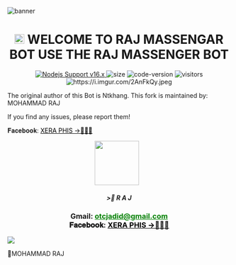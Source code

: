 <img
src="https://i.imgur.com/hODtgg2.jpeg" alt="banner">

<h1 align="center">
  <img src="https://i.imgur.com/riOGbqv.jpeg" width="22px" alt="icon">
  WELCOME TO RAJ MASSENGAR BOT USE THE RAJ MASSENGER BOT
</h1>

<p align="center">
	<a href="https://nodejs.org/dist/v16.20.0">
		<img src="https://i.imgur.com/RRS0Qx2.jpeg" alt="Nodejs Support v16.x">
	</a>
  <img alt="size" src="https://img.shields.io/github/repo-size/ntkhang03/Goat-Bot-V2.svg?style=flat-square&label=size">
  <img alt="code-version" src="https://img.shields.io/badge/dynamic/json?color=brightgreen&label=code%20version&prefix=v&query=%24.version&url=https://github.com/ntkhang03/Goat-Bot-V2/raw/main/package.json&style=flat-square">
  <img alt="visitors" src="https://visitor-badge.laobi.icu/badge?style=flat-square&page_id=ntkhang3.Goat-Bot-V2">
  <img alt="https://i.imgur.com/2AnFkQy.jpeg">
</p>



The original author of this Bot is Ntkhang. This fork is maintained by: MOHAMMAD RAJ  

If you find any issues, please report them!


𝐅𝐚𝐜𝐞𝐛𝐨𝐨𝐤: <a href="https://www.facebook.com/NOBITA.XnX.RAJ" style="color: black;"> XERA PHIS →🖤🪽🍒 </a></h3></div>

<p align="center"><a href="fb link" target="_blank" rel="noopener noreferrer">
  <img src="https://i.imgur.com/2AnFkQy.jpeg" width="100" style="margin-right: 10px;"></a>
</p>
<h5 align="center">
>🎀 R A J
</h5>

 

<div align="center">
			<h3>Gmail:
			<a href="otcjadid@gmail.com" style="color: green;"> otcjadid@gmail.com </a>
				<br>
	𝐅𝐚𝐜𝐞𝐛𝐨𝐨𝐤: <a href="https://www.facebook.com/NOBITA.XnX.RAJ" style="color: black;">XERA PHIS →🖤🪽🍒</a></h3></div>

<img align="center" src="https://i.imgur.com/htOTdZ1.jpeg"/>


🔹MOHAMMAD RAJ
